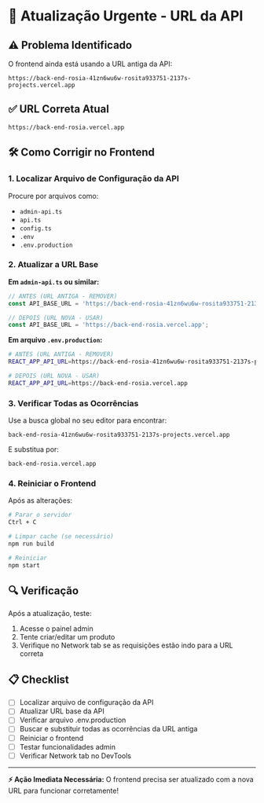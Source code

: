# 🔄 Atualização Urgente - URL da API

## ⚠️ Problema Identificado

O frontend ainda está usando a URL antiga da API:
```
https://back-end-rosia-41zn6wu6w-rosita933751-2137s-projects.vercel.app
```

## ✅ URL Correta Atual

```
https://back-end-rosia.vercel.app
```

## 🛠️ Como Corrigir no Frontend

### 1. Localizar Arquivo de Configuração da API

Procure por arquivos como:
- `admin-api.ts`
- `api.ts`
- `config.ts`
- `.env`
- `.env.production`

### 2. Atualizar a URL Base

**Em `admin-api.ts` ou similar:**
```typescript
// ANTES (URL ANTIGA - REMOVER)
const API_BASE_URL = 'https://back-end-rosia-41zn6wu6w-rosita933751-2137s-projects.vercel.app';

// DEPOIS (URL NOVA - USAR)
const API_BASE_URL = 'https://back-end-rosia.vercel.app';
```

**Em arquivo `.env.production`:**
```bash
# ANTES (URL ANTIGA - REMOVER)
REACT_APP_API_URL=https://back-end-rosia-41zn6wu6w-rosita933751-2137s-projects.vercel.app

# DEPOIS (URL NOVA - USAR)
REACT_APP_API_URL=https://back-end-rosia.vercel.app
```

### 3. Verificar Todas as Ocorrências

Use a busca global no seu editor para encontrar:
```
back-end-rosia-41zn6wu6w-rosita933751-2137s-projects.vercel.app
```

E substitua por:
```
back-end-rosia.vercel.app
```

### 4. Reiniciar o Frontend

Após as alterações:
```bash
# Parar o servidor
Ctrl + C

# Limpar cache (se necessário)
npm run build

# Reiniciar
npm start
```

## 🔍 Verificação

Após a atualização, teste:
1. Acesse o painel admin
2. Tente criar/editar um produto
3. Verifique no Network tab se as requisições estão indo para a URL correta

## 📋 Checklist

- [ ] Localizar arquivo de configuração da API
- [ ] Atualizar URL base da API
- [ ] Verificar arquivo .env.production
- [ ] Buscar e substituir todas as ocorrências da URL antiga
- [ ] Reiniciar o frontend
- [ ] Testar funcionalidades admin
- [ ] Verificar Network tab no DevTools

---

**⚡ Ação Imediata Necessária:** O frontend precisa ser atualizado com a nova URL para funcionar corretamente!